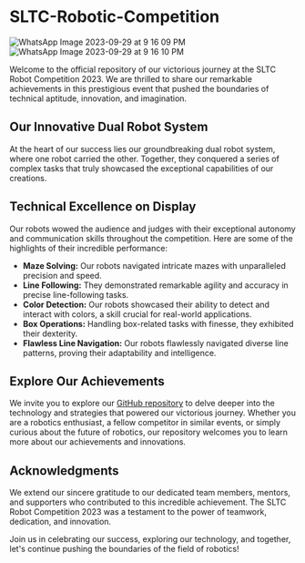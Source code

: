 # SLTC-Robotic-Competition
![WhatsApp Image 2023-09-29 at 9 16 09 PM](https://github.com/GishanDaminduDK/SLTC-Robotic-Competition/assets/124694898/a91dedc2-3444-4a6b-a748-ca05f6d6e012)
![WhatsApp Image 2023-09-29 at 9 16 10 PM](https://github.com/GishanDaminduDK/SLTC-Robotic-Competition/assets/124694898/2b4eb6a0-05bc-4251-bd1d-3cad0087d11e)



Welcome to the official repository of our victorious journey at the SLTC Robot Competition 2023. We are thrilled to share our remarkable achievements in this prestigious event that pushed the boundaries of technical aptitude, innovation, and imagination.

## Our Innovative Dual Robot System

At the heart of our success lies our groundbreaking dual robot system, where one robot carried the other. Together, they conquered a series of complex tasks that truly showcased the exceptional capabilities of our creations.

## Technical Excellence on Display

Our robots wowed the audience and judges with their exceptional autonomy and communication skills throughout the competition. Here are some of the highlights of their incredible performance:

- **Maze Solving:** Our robots navigated intricate mazes with unparalleled precision and speed.
- **Line Following:** They demonstrated remarkable agility and accuracy in precise line-following tasks.
- **Color Detection:** Our robots showcased their ability to detect and interact with colors, a skill crucial for real-world applications.
- **Box Operations:** Handling box-related tasks with finesse, they exhibited their dexterity.
- **Flawless Line Navigation:** Our robots flawlessly navigated diverse line patterns, proving their adaptability and intelligence.

## Explore Our Achievements

We invite you to explore our [GitHub repository](#) to delve deeper into the technology and strategies that powered our victorious journey. Whether you are a robotics enthusiast, a fellow competitor in similar events, or simply curious about the future of robotics, our repository welcomes you to learn more about our achievements and innovations.

## Acknowledgments

We extend our sincere gratitude to our dedicated team members, mentors, and supporters who contributed to this incredible achievement. The SLTC Robot Competition 2023 was a testament to the power of teamwork, dedication, and innovation.

Join us in celebrating our success, exploring our technology, and together, let's continue pushing the boundaries of the field of robotics!
